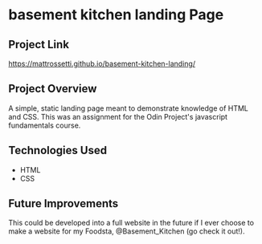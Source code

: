 # basement kitchen landing Page

## Project Link
https://mattrossetti.github.io/basement-kitchen-landing/

## Project Overview
A simple, static landing page meant to demonstrate knowledge of HTML and CSS. This was an assignment for the Odin Project's javascript fundamentals course.

## Technologies Used
- HTML
- CSS

## Future Improvements
This could be developed into a full website in the future if I ever choose to make a website for my Foodsta, @Basement_Kitchen (go check it out!). 
